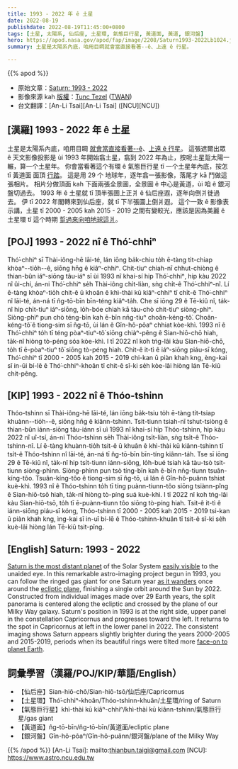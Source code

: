 ```yaml
---
title: 1993 - 2022 年 ê 土星
date: 2022-08-19
publishdate: 2022-08-19T11:45:00+0800
tags: [土星, 太陽系, 仙后座, 土星環, 氣態巨行星, 黃道面, 黃道, 銀河盤]
hero: https://apod.nasa.gov/apod/fap/image/2208/Saturn1993-2022Lb1024.jpg
summary: 土星是太陽系內底，咱用目睭就會當直接看著--ê、上遠 ê 行星。

---
```


{{% apod %}}

- 原始文章：[Saturn: 1993 - 2022](https://apod.nasa.gov/apod/ap220819.html)
- 影像來源 kah [版權][copyright]：[Tunc Tezel](http://www.twanight.org/tezel) ([TWAN](http://www.twanight.org/))
- 台文翻譯：[An-Li Tsai][An-Li Tsai] ([NCU][NCU])

## [漢羅] 1993 - 2022 年 ê 土星
土星是太陽系內底，咱用目睭 [就會當直接看著--ê][easily visible]、[上遠 ê 行星][Saturn is the most distant planet]。
這張遮爾出眾 ê 天文影像投影是 ùi 1993 年開始翕土星，翕到 2022 年為止，按呢土星踅太陽一輾，算一个土星年。
你會當看著這个有環 ê 氣態巨行星 tī 一个土星年內底，按怎 tī 黃道面 面頂 [行踏][as it wanders]。
這是用 29 个 地球年，逐年翕一張影像，落尾才 kā 鬥做這張相片。
相片分做頂面 kah 下面兩張全景圖，全景圖 ê 中心是黃道，ùi 咱 ê 銀河盤切過去。
1993 年 ê 土星就 tī 頂半張圖上正爿 ê 仙后座遐，逐年向倒爿徙過去。
伊 tī 2022 年閣轉來到仙后座，就 tī 下半張圖上倒爿遐。
這个一致 ê 影像表示講，土星 tī 2000 - 2005 kah 2015 - 2019 之間有變較光，應該是因為美麗 ê 土星環 tī 這个時期 [踅過來向咱地球這爿][face-on to planet Earth t]。


## [POJ] 1993 - 2022 nî ê Thó͘-chhiⁿ
Thó͘-chhiⁿ sī Thài-iông-hē lāi-té, lán iōng ba̍k-chiu to̍h ē-tàng ti̍t-chiap khòaⁿ--tio̍h--ê, siōng hn̄g ê kiâⁿ-chhiⁿ.
Chit-tiuⁿ chiah-nī chhut-chiòng ê thian-bûn iáⁿ-siōng tâu-iáⁿ sī ùi 1993 nî khai-sí hip Thó͘-chhiⁿ, hip kàu 2022 nî ûi-chí, án-ni Thó͘-chhiⁿ se̍h Thài-iông chi̍t-liàn, sǹg chi̍t-ê Thó͘-chhiⁿ-nî.
Lí ē-tàng khòaⁿ-tio̍h chit-ê ū khoân ê khì-thài kū kiâⁿ-chhiⁿ tī chi̍t-ê Thó͘-chhiⁿ nî lāi-té, án-ná tī n̂g-tō-bīn bīn-téng kiâⁿ-ta̍h.
Che sī iōng 29 ê Tē-kiû nî, ta̍k-nî hip chi̍t-tiuⁿ iáⁿ-siōng, lo̍h-bóe chiah kā tàu-chò chit-tiuⁿ siòng-phìⁿ.
Siòng-phìⁿ pun chò téng-bīn kah ē-bīn nn̄g-tiuⁿ choân-kéng-tô͘.
Choân-kéng-tô͘ ê tiong-sim sī n̂g-tō, ùi lán ê Gîn-hô-pôaⁿ chhiat kòe-khì.
1993 nî ê Thó͘-chhiⁿ to̍h tī téng pòaⁿ-tiuⁿ-tô͘ siōng chiàⁿ-pêng ê Sian-hiō-chō hiah, ta̍k-nî hiòng tò-péng sóa kòe-khì.
I tī 2022 nî koh tńg-lâi kàu Sian-hiō-chō, to̍h tī ē-pòaⁿ-tiuⁿ tô͘ siōng tò-péng hiah.
Chit-ê it-tì ê iáⁿ-siōng piáu-sī kóng, Thó͘-chhiⁿ tī 2000 - 2005 kah 2015 - 2019 chi-kan ū piàn khah kng, èng-kai sī in-ūi bí-lē ê Thó͘-chhiⁿ-khoân tī chit-ê sî-ki se̍h kòe-lâi hiòng lán Tē-kiû chit-pêng.

## [KIP] 1993 - 2022 nî ê Thóo-tshinn
Thóo-tshinn sī Thài-iông-hē lāi-té, lán iōng ba̍k-tsiu to̍h ē-tàng ti̍t-tsiap khuànn--tio̍h--ê, siōng hn̄g ê kiânn-tshinn.
Tsit-tiunn tsiah-nī tshut-tsiòng ê thian-bûn iánn-siōng tâu-iánn sī uì 1993 nî khai-sí hip Thóo-tshinn, hip kàu 2022 nî uî-tsí, án-ni Thóo-tshinn se̍h Thài-iông tsi̍t-liàn, sǹg tsi̍t-ê Thóo-tshinn-nî.
Lí ē-tàng khuànn-tio̍h tsit-ê ū khuân ê khì-thài kū kiânn-tshinn tī tsi̍t-ê Thóo-tshinn nî lāi-té, án-ná tī n̂g-tō-bīn bīn-tíng kiânn-ta̍h.
Tse sī iōng 29 ê Tē-kiû nî, ta̍k-nî hip tsi̍t-tiunn iánn-siōng, lo̍h-bué tsiah kā tàu-tsò tsit-tiunn siòng-phìnn.
Siòng-phìnn pun tsò tíng-bīn kah ē-bīn nn̄g-tiunn tsuân-kíng-tôo.
Tsuân-kíng-tôo ê tiong-sim sī n̂g-tō, uì lán ê Gîn-hô-puânn tshiat kuè-khì.
1993 nî ê Thóo-tshinn to̍h tī tíng puànn-tiunn-tôo siōng tsiànn-pîng ê Sian-hiō-tsō hiah, ta̍k-nî hiòng tò-píng suá kuè-khì.
I tī 2022 nî koh tńg-lâi kàu Sian-hiō-tsō, to̍h tī ē-puànn-tiunn tôo siōng tò-píng hiah.
Tsit-ê it-tì ê iánn-siōng piáu-sī kóng, Thóo-tshinn tī 2000 - 2005 kah 2015 - 2019 tsi-kan ū piàn khah kng, ìng-kai sī in-uī bí-lē ê Thóo-tshinn-khuân tī tsit-ê sî-ki se̍h kuè-lâi hiòng lán Tē-kiû tsit-pîng.

## [English] Saturn: 1993 - 2022
[Saturn is the most distant planet][Saturn is the most distant planet] of the Solar System [easily visible][easily visible] to the unaided eye.
In this remarkable astro-imaging project begun in 1993, you can follow the ringed gas giant for one Saturn year [as it wanders][as it wanders] once around the [ecliptic plane][ecliptic plane], finishing a single orbit around the Sun by 2022.
Constructed from individual images made over 29 Earth years, the split panorama is centered along the ecliptic and crossed by the plane of our Milky Way galaxy.
Saturn's position in 1993 is at the right side, upper panel in the constellation Capricornus and progresses toward the left.
It returns to the spot in Capricornus at left in the lower panel in 2022.
The consistent imaging shows Saturn appears slightly brighter during the years 2000-2005 and 2015-2019, periods when its beautiful rings were tilted more [face-on to planet Earth][face-on to planet Earth e].

## 詞彙學習（漢羅/POJ/KIP/華語/English）
- 【仙后座】Sian-hiō-chō/Sian-hiō-tsō/仙后座/Capricornus
- 【土星環】Thó͘-chhiⁿ-khoân/Thóo-tshinn-khuân/土星環/ring of Saturn
- 【氣態巨行星】khì-thài kū kiâⁿ-chhiⁿ/khì-thài kū kiânn-tshinn/氣態巨行星/gas giant
- 【黃道面】n̂g-tō-bīn/n̂g-tō-bīn/黃道面/ecliptic plane
- 【銀河盤】Gîn-hô-pôaⁿ/Gîn-hô-puânn/銀河盤/plane of the Milky Way

{{% /apod %}}
[An-Li Tsai]: mailto:thianbun.taigi@gmail.com
[NCU]: https://www.astro.ncu.edu.tw

[copyright]: https://apod.nasa.gov/apod/fap/lib/about_apod.html#srapply

[Saturn is the most distant planet]:https://solarsystem.nasa.gov/planets/saturn/in-depth/
[easily visible]:https://blogs.nasa.gov/blog/2022/08/10/saturn-to-reach-opposition-aug-14/
[as it wanders]:https://apod.nasa.gov/apod/ap180929.html
[ecliptic plane]:https://en.wikipedia.org/wiki/Ecliptic
[face-on to planet Earth e]:https://apod.nasa.gov/apod/ap210919.html
[face-on to planet Earth t]:https://apod.tw/daily/20210919/
